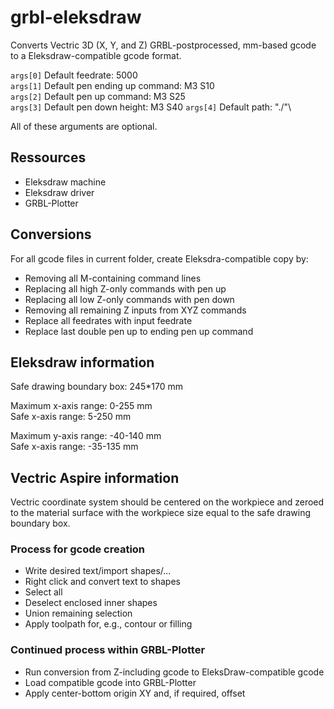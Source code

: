 # grbl-eleksdraw

Converts Vectric 3D (X, Y, and Z) GRBL-postprocessed, mm-based gcode to a Eleksdraw-compatible gcode format.

`args[0]` Default feedrate: 5000\
`args[1]` Default pen ending up command: M3 S10\
`args[2]` Default pen up command: M3 S25\
`args[3]` Default pen down height: M3 S40
`args[4]` Default path: "./"\

All of these arguments are optional.

## Ressources
- Eleksdraw machine
- Eleksdraw driver
- GRBL-Plotter

## Conversions
For all gcode files in current folder, create Eleksdra-compatible copy by:
- Removing all M-containing command lines
- Replacing all high Z-only commands with pen up
- Replacing all low Z-only commands with pen down
- Removing all remaining Z inputs from XYZ commands
- Replace all feedrates with input feedrate
- Replace last double pen up to ending pen up command

## Eleksdraw information
Safe drawing boundary box: 245\*170 mm 

Maximum x-axis range: 0-255 mm\
Safe x-axis range: 5-250 mm

Maximum y-axis range: -40-140 mm\
Safe x-axis range: -35-135 mm

## Vectric Aspire information
Vectric coordinate system should be centered on the workpiece and zeroed to the material surface with the workpiece size equal to the safe drawing boundary box.

### Process for gcode creation
- Write desired text/import shapes/...
- Right click and convert text to shapes
- Select all
- Deselect enclosed inner shapes
- Union remaining selection
- Apply toolpath for, e.g., contour or filling

### Continued process within GRBL-Plotter
- Run conversion from Z-including gcode to EleksDraw-compatible gcode
- Load compatible gcode into GRBL-Plotter
- Apply center-bottom origin XY and, if required, offset